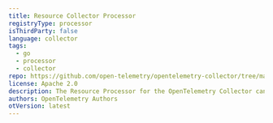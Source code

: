```yaml
---
title: Resource Collector Processor
registryType: processor
isThirdParty: false
language: collector
tags:
  - go
  - processor
  - collector
repo: https://github.com/open-telemetry/opentelemetry-collector/tree/main/processor/resourceprocessor
license: Apache 2.0
description: The Resource Processor for the OpenTelemetry Collector can be used to apply changes on resource attributes.
authors: OpenTelemetry Authors
otVersion: latest
---
```


